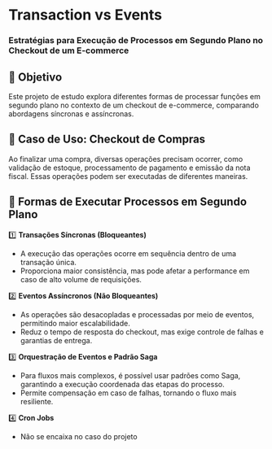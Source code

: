# Transaction vs Events  
### Estratégias para Execução de Processos em Segundo Plano no Checkout de um E-commerce  

## 📌 Objetivo  
Este projeto de estudo explora diferentes formas de processar funções em segundo plano no contexto de um checkout de e-commerce, comparando abordagens síncronas e assíncronas.  

## 🚀 Caso de Uso: Checkout de Compras  
Ao finalizar uma compra, diversas operações precisam ocorrer, como validação de estoque, processamento de pagamento e emissão da nota fiscal. Essas operações podem ser executadas de diferentes maneiras.

## 🔄 Formas de Executar Processos em Segundo Plano  
1️⃣ **Transações Síncronas (Bloqueantes)**  
   - A execução das operações ocorre em sequência dentro de uma transação única.  
   - Proporciona maior consistência, mas pode afetar a performance em caso de alto volume de requisições.  

2️⃣ **Eventos Assíncronos (Não Bloqueantes)**  
   - As operações são desacopladas e processadas por meio de eventos, permitindo maior escalabilidade.  
   - Reduz o tempo de resposta do checkout, mas exige controle de falhas e garantias de entrega.  

3️⃣ **Orquestração de Eventos e Padrão Saga**  
   - Para fluxos mais complexos, é possível usar padrões como Saga, garantindo a execução coordenada das etapas do processo.  
   - Permite compensação em caso de falhas, tornando o fluxo mais resiliente.  

4️⃣ **Cron Jobs**  
   - Não se encaixa no caso do projeto
